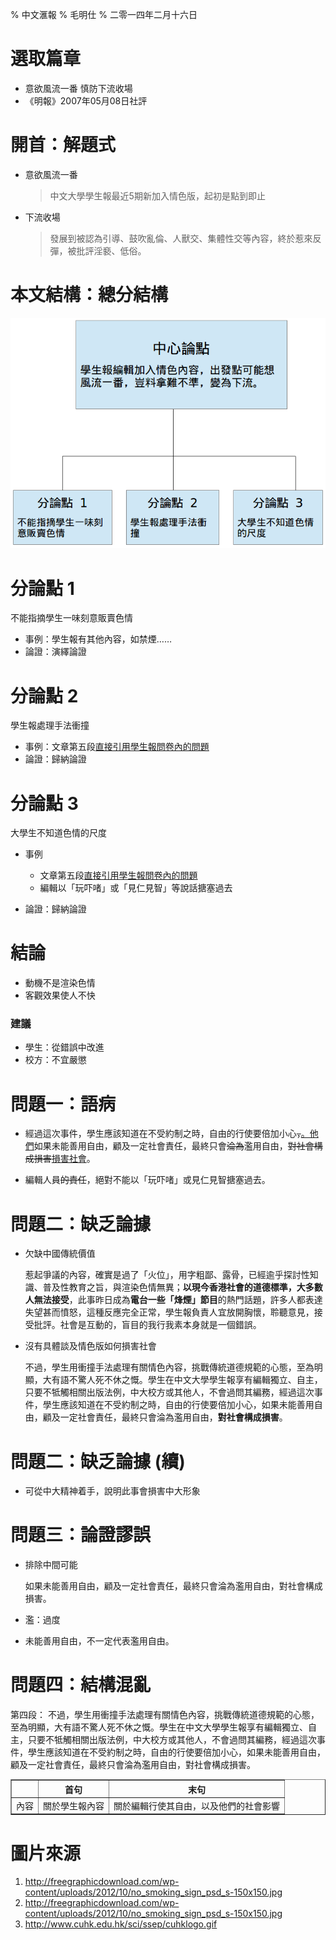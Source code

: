 % 中文滙報
% 毛明仕
% 二零一四年二月十六日

# 選取篇章

- 意欲風流一番 慎防下流收場
- 《明報》2007年05月08日社評

# 開首：解題式

- 意欲風流一番

	> 中文大學學生報最近5期新加入情色版，起初是點到即止

- 下流收場

	> 發展到被認為引導、鼓吹亂倫、人獸交、集體性交等內容，終於惹來反彈，被批評淫褻、低俗。

# 本文結構：總分結構
![](images/chart.png)

# 分論點 1

不能指摘學生一味刻意販賣色情

- 事例：學生報有其他內容，如禁煙……
- 論證：演繹論證

# 分論點 2

學生報處理手法衝撞

- 事例：文章第五段[直接引用學生報問卷內的問題](http://forum.hotdl.com/viewthread.php?tid=98469)
- 論證：歸納論證

# 分論點 3

大學生不知道色情的尺度

- 事例

	- 文章第五段[直接引用學生報問卷內的問題](http://forum.hotdl.com/viewthread.php?tid=98469)
	- 編輯以「玩吓啫」或「見仁見智」等說話搪塞過去

- 論證：歸納論證

# 結論

- 動機不是渲染色情
- 客觀效果使人不快

### 建議
- 學生：從錯誤中改進
- 校方：不宜嚴懲

# 問題一：語病

- 經過這次事件，學生應該知道在不受約制之時，自由的行使要倍加小心<del>，</del><ins>。他們</ins>如果未能善用自由，顧及一定社會責任，最終只會<del>淪為</del>濫用自由，<del>對社會構成損害</del><ins>損害社會</ins>。

- 編輯人員<del>的責任</del>，絕對不能以「玩吓啫」或見仁見智搪塞過去。

# 問題二：缺乏論據

- 欠缺中國傳統價值

	惹起爭議的內容，確實是過了「火位」，用字粗鄙、露骨，已經逾乎探討性知識、普及性教育之旨，與渲染色情無異；**以現今香港社會的道德標準，大多數人無法接受**，此事昨日成為**電台一些「烽煙」節目**的熱門話題，許多人都表達失望甚而憤怒，這種反應完全正常，學生報負責人宜放開胸懷，聆聽意見，接受批評。社會是互動的，盲目的我行我素本身就是一個錯誤。

- 沒有具體談及情色版如何損害社會

	不過，學生用衝撞手法處理有關情色內容，挑戰傳統道德規範的心態，至為明顯，大有語不驚人死不休之慨。學生在中文大學學生報享有編輯獨立、自主，只要不牴觸相關出版法例，中大校方或其他人，不會過問其編務，經過這次事件，學生應該知道在不受約制之時，自由的行使要倍加小心，如果未能善用自由，顧及一定社會責任，最終只會淪為濫用自由，**對社會構成損害**。

# 問題二：缺乏論據 (續)

- 可從中大精神着手，說明此事會損害中大形象

# 問題三：論證謬誤

- 排除中間可能

	如果未能善用自由，顧及一定社會責任，最終只會淪為濫用自由，對社會構成損害。

- 濫：過度
- 未能善用自由，不一定代表濫用自由。

# 問題四：結構混亂

第四段：
	不過，學生用衝撞手法處理有關情色內容，挑戰傳統道德規範的心態，至為明顯，大有語不驚人死不休之慨。學生在中文大學學生報享有編輯獨立、自主，只要不牴觸相關出版法例，中大校方或其他人，不會過問其編務，經過這次事件，學生應該知道在不受約制之時，自由的行使要倍加小心，如果未能善用自由，顧及一定社會責任，最終只會淪為濫用自由，對社會構成損害。

<table border="1">
	<tr>
		<th></th>
		<th>首句</th>
		<th>末句</th>
	</tr>
	<tr>
		<td>內容</td>
		<td>關於學生報內容</td>
		<td>關於編輯行使其自由，以及他們的社會影響</td>
	</tr>
</table>

# 圖片來源
1. <http://freegraphicdownload.com/wp-content/uploads/2012/10/no_smoking_sign_psd_s-150x150.jpg>
2. <http://freegraphicdownload.com/wp-content/uploads/2012/10/no_smoking_sign_psd_s-150x150.jpg>
3. <http://www.cuhk.edu.hk/sci/ssep/cuhklogo.gif>

<!-- vim: set nospell sw=2 ts=2: -->
